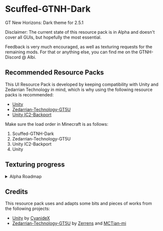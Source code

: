 # Scuffed-GTNH-Dark
GT New Horizons: Dark theme for 2.5.1

Disclaimer: The current state of this resource pack is in Alpha and doesn't cover all GUIs, but hopefully the most essential. 

Feedback is very much encouraged, as well as texturing requests for the remaining mods. For that or anything else, you can find me on the GTNH-Discord @ Albi.

## Recommended Resource Packs
This UI Resource Pack is developed by keeping compatibility with Unity and Zedarrian Technology in mind, which is why using the following resource packs is recommended:
- [Unity](https://github.com/Unity-Resource-Pack/Unity/tree/1.7.10)
- [Zedarrian-Technology-GT5U](https://github.com/MCTian-mi/Zederrian-Technology-GT5U)
- [Unity IC2-Backport](https://www.curseforge.com/minecraft/texture-packs/unity-ic2-1-7-10-backport/files/2377036)

Make sure the load order in Minecraft is as follows:
1. Scuffed-GTNH-Dark
2. Zedarrian-Technology-GT5U
3. Unity IC2-Backport
4. Unity

## Texturing progress
<details>
<summary>Alpha Roadmap</summary>
  
| Mod                     | Number of textures | Progress | Notes 		|
|-------------------------|--------------------|----------|-------------|
| Minecraft               | 22/22              | 100%     |				|
| NotEnoughItems          | 5/5                | 100%     |				|
| Gregtech                | 245/245            | 100%     | There are an additional 37 textures left, probably no texturing needed though |
| Applied Energistics 2   | 42/42              | 100%     |				|
| ModularUI				  | 24/24			   | 100%     |				|
| Nutrition				  | 1/1 			   | 100%	  |				|
| GT NEI Ore Plugin		  | 1/1 			   | 100%	  |				|
| NEI Custom Diagram	  | 1/1 			   | 100%	  |				|
| Tinker's Construct	  | 23/23 			   | 100%	  |				|
| Forestry				  | 38/38 			   | 100%	  |				|
| AE2FluidCrafting		  | 19/19 			   | 100% 	  |				|
| AE2Stuff		  		  | 2/2 			   | 100%	  |				|
| NEIAddons				  | 3/3 			   | 100%	  |				|
| Blood Magic		  	  | 7/7 			   | 100%	  |				|
| ArchitectureCraft		  | 1/1 			   | 100%	  |				|
| Avaritia				  | 4/4 			   | 100%	  |				|
| AvaritiaAddons		  | 2/2 			   | 100%	  |				|
| Backpack		  		  | 1/1 			   | 100% 	  |				|
| BattleGear 2		      | 2/2 			   | 100%	  |	There are an additional 10 textures, but they are super rarely used. Not a priority atm.|
| Baubles				  | 1/1 			   | 100%	  |				|
| BeeBetterAtBees		  | 1/1 			   | 100%	  |				|
| Botania		  		  | 5/5 			   | 100%	  |				|
| BetterQuesting		  | 1/1 			   | 100%	  |				|
| Chisel				  | 8/8 			   | 100%	  |				|
| IronChest				  | 6/6 			   | 100%	  |				|
| MobsInfo				  | 2/2 			   | 100%	  |				|
| TCNEIAdditions		  | 1/1 			   | 100%	  |				|
| Thaumcraft 4		  	  | 15/15 			   | 100%	  |				|
| structurelib			  | 1/1 			   | 100%	  |				|
| AdventureBackpack		  | 3/3 			   | 100%	  |				|
| AE2 Wireless ME Terminal| 3/3 			   | 100%	  |				|
| Overall				  | 490/490 		   | 100%  	  |				|
</details>

## Credits
This resource pack uses and adapts some bits and pieces of works from the following projects:
- [Unity](https://github.com/Unity-Resource-Pack/Unity/tree/1.7.10) by [CyanideX](https://github.com/CyanideX)
- [Zedarrian-Technology-GT5U](https://github.com/MCTian-mi/Zederrian-Technology-GT5U) by [Zerrens](https://forum.industrial-craft.net/core/user/12229-zerrens/) and [MCTian-mi](https://github.com/MCTian-mi)
